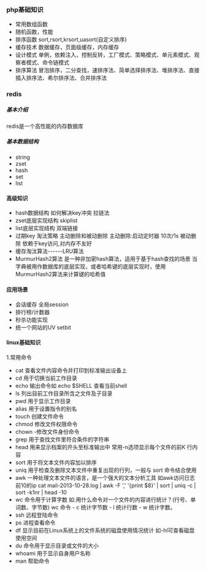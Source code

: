 ### php基础知识
- 常用数组函数
- 随机函数，性能
- 排序函数 sort,rsort,krsort,uasort(自定义排序)
- 缓存技术 数据缓存，页面级缓存，内存缓存
- 设计模式 单例，依赖注入，控制反转，工厂模式、策略模式、单元素模式、观察者模式、命令链模式
- 排序算法 冒泡排序，二分查找，速排序法、简单选择排序法、堆排序法、直接插入排序法、希尔排序法、合并排序法

### redis
##### 基本介绍
redis是一个高性能的内存数据库
##### 基本数据结构
- string
- zset
- hash
- set
- list

#### 高级知识
- hash数据结构 如何解决key冲突  拉链法
- zset底层实现结构 skiplist
- list底层实现结构 双端链接
- 过期key 淘汰策略 主动删除和被动删除 主动删除:启动定时器 10次/1s 被动删除 依赖于key访问,对内存不友好
- 缓存淘汰算法------LRU算法
- MurmurHash2算法 是一种非加密hash算法，适用于基于hash查找的场景 当字典被用作数据库的底层实现，或者哈希键的底层实现时，使用MurmurHash2算法来计算键的哈希值

#### 应用场景
- 会话缓存 全局session
- 排行榜/计数器
- 秒杀功能实现
- 统一个网站的UV setbit

#### linux基础知识
   1.常用命令
   - cat 查看文件内容命令并打印到标准输出设备上
   - cd 用于切换当前工作目录
   - echo 输出命令如 echo $SHELL 查看当前shell
   - ls 列出目前工作目录所含之文件及子目录
   - pwd 用于显示工作目录
   - alias 用于设置指令的别名
   - touch 创建文件命令
   - chmod 修改文件权限命令
   - chown -修改文件身份命令
   - grep 用于查找文件里符合条件的字符串
   - head 用来显示档案的开头至标准输出中 常用-n选项显示每个文件的前K 行内容
   - sort 用于将文本文件内容加以排序
   - uniq 用于检查及删除文本文件中重复出现的行列，一般与 sort 命令结合使用
   - awk 一种处理文本文件的语言，是一个强大的文本分析工具 如awk访问日志前10的ip cat mail-2013-10-28.log | awk -F ',' '{print $8}' | sort | uniq -c | sort -k1nr | head -10
   - wc 命令用于计算字数 如:用什么命令对一个文件的内容进行统计？(行号、单词数、字节数) wc 命令 - c 统计字节数 - l 统计行数 - w 统计字数。
   - ssh 远程登陆命令
   - ps 进程查看命令
   - df 显示目前在Linux系统上的文件系统的磁盘使用情况统计 如-hl可查看磁盘使用空间
   - du 命令用于显示目录或文件的大小
   - whoami 用于显示自身用户名称
   - man 帮助命令
   